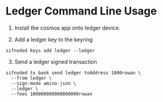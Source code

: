 # Ledger Command Line Usage

1. Install the cosmos app onto ledger device.

2. Add a ledger key to the keyring
```shell
sifnoded keys add ledger --ledger
```
3. Send a ledger signed transaction
```shell
sifnoded tx bank send ledger toAddress 1000rowan \
  --from ledger \
  --sign-mode amino-json \
  --ledger \
  --fees 100000000000000000rowan
```